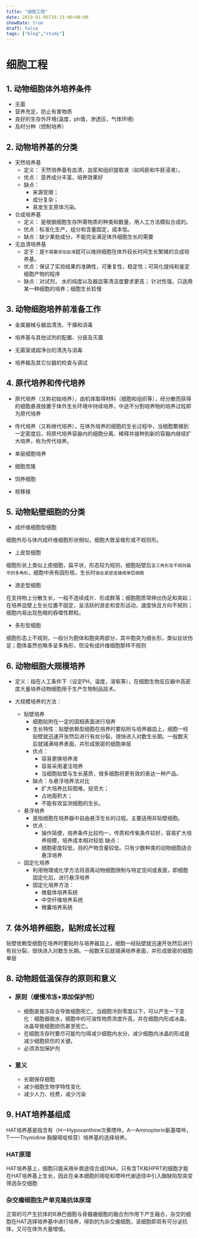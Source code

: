 ```yaml
---
title: "细胞工程"
date: 2019-01-06T18:33:06+08:00
showDate: true
draft: false
tags: ["blog","study"]
---
```


# 细胞工程

## 1. 动物细胞体外培养条件

* 无菌
* 营养充足，防止有害物质
* 良好的生存外环境(温度，ph值，渗透压，气体环境)
* 及时分种（控制培养）

## 2. 动物培养基的分类

* 天然培养基
    * 定义： 天然培养基有血清，血浆和组织提取液（如鸡胚和牛胚浸液）。
    * 优点： 营养成分丰富，培养效果好
    * 缺点：
        * 来源受限；
        * 成分复杂；
        * 易发生支原体污染。
* 合成培养基
    * 定义： 是根据细胞生存所需物质的种类和数量，用人工方法模拟合成的。
    * 优点：标准化生产，组分和含量固定，成本低。
    * 缺点：缺少某些成分，不能完全满足体外细胞生长的需要
* 无血清培养基
    * 定于：是`不需要添加血清`就可以维持细胞在体外较长时间生长繁殖的合成培养基。
    * 优点：保证了实验结果的准确性，可重复性，稳定性；可简化提纯和鉴定细胞产物的程序
    * 缺点：对试剂， 水的纯度以及器皿等清洁度要求更高； 针对性强，只适用某一种细胞的培养；细胞生长较慢

## 3. 动物细胞培养前准备工作

* 金属器械与器皿清洗、干燥和消毒

* 培养基与其他试剂的配置、分装及灭菌

* 无菌室或超净台的清洗与消毒

* 培养箱及其它仪器的检查与调试

## 4. 原代培养和传代培养

* 原代培养（又称初始培养），由机体取得材料（细胞和组织等），经分散而获得的细胞悬液放置于体外生长环境中持续培养，中途不分割培养物的培养过程即为原代培养

* 传代培养（又称继代培养），在体外培养的细胞的生长过程中，当细胞繁殖到一定密度后，将原代培养容器内的细胞分离、稀释并接种到新的容器内继续扩大培养，称为传代培养。

* 单层细胞培养

* 细胞克隆

* 饲养细胞

* 核移植

## 5. 动物贴壁细胞的分类

* 成纤维细胞型细胞

细胞外形与体内成纤维细胞形状相似，细胞大致呈梭形或不规则形。

* 上皮型细胞

细胞形状上类似上皮细胞，扁平状，形态较为规则，细胞贴壁后`呈三角形及不规则扁平的多角形`，细胞中央有园形核，生长时`彼此紧密连接成单层细胞`

* 游走型细胞

在支持物上分散生长，一般不连续成片、形成群落；细胞胞质常伸出伪足和突起；在培养皿壁上生长位置不固定，呈活跃的游走和变形运动，速度快且方向不规则；细胞内易出现色暗的吞噬性颗粒。

* 多形型细胞

细胞形态上不规则，一般分为胞体和胞突两部分，其中胞突为细长形，类似丝状伪足；胞体虽然也略多呈多角形，但没有成纤维细胞那样不规则

## 6. 动物细胞大规模培养

* 定义：指在人工条件下（设定PH，温度，溶氧等），在细胞生物反应器中高密度大量培养动物细胞用于生产生物制品技术。

* 大规模培养的方法：

    * 贴壁培养
        * 细胞贴附在一定的固相表面进行培养
        * 生长特性：贴壁依赖型细胞在培养时要贴附与培养器皿上，细胞一经贴壁就迅速开张然后进行有丝分裂，很快进入对数生长期。一般数天后就铺满培养表面，并形成致密的细胞单层
        * 优点：
            * 容易更换培养液
            * 容易采用灌注培养
            * 当细胞贴壁与生长基质，很多细胞将更有效的表达一种产品。
        * 缺点：与悬浮培养法对比
            * 扩大培养比较困难，投资大；
            * 占地面积大；
            * 不能有效监测细胞的生长。
    * 悬浮培养
        * 是指细胞在培养器中自由悬浮生长的过程。主要适用非贴壁细胞。
        * 优点：
            * 操作简便，培养条件比较均一，传质和传氧条件较好，容易扩大培养规模，培养成本相对较低
        缺点：
            * 细胞密度较低，目的产物含量较低。只有少数种类的动物细胞适合悬浮培养
    * 固定化培养
        * 利用物理或化学方法将游离动物细胞限制与特定空间或表面，即细胞固定化后，进行悬浮培养
        * 固定化培养方法：
            * 微载体培养系统
            * 中空纤维培养系统
            * 微囊培养系统

## 7. 体外培养细胞，贴附成长过程

贴壁依赖型细胞在培养时要贴附与培养器皿上，细胞一经贴壁就迅速开张然后进行有丝分裂，很快进入对数生长期。一般数天后就铺满培养表面，并形成致密的细胞单层

## 8. 动物超低温保存的原则和意义

* ### 原则（缓慢冷冻+添加保护剂）

    * 细胞直接冻存会导致细胞死亡。当细胞冷到零度以下，可以产生一下变化：细胞器脱水，细胞中的可溶性物质浓度升高，并在细胞内形成冰晶，冰晶导致细胞损伤甚至死亡。
    * 在细胞冻存时要尽可能均匀得减少细胞内水分，减少细胞内冰晶的形成是减少细胞损伤的关键。
    * 必须添加保护剂

* ### 意义

    * 长期保存细胞
    * 减少细胞生物学特性变化
    * 减少人力、经费，减少污染

## 9. HAT培养基组成

HAT培养基是指含有（H—Hypoxanthine次黄嘌呤，A—Aminopterin氨基喋呤，T——Thymidine 胸腺嘧啶核苷）培养基的选择培养。

### HAT原理

HAT培养基上，细胞只能采用补救途径合成DNA，只有含TK和HPRT的细胞才能在HAT培养基上生长，因此在亲本细胞的嘧啶和嘌呤代谢途径中引入酶缺陷型突变筛选杂交细胞

### 杂交瘤细胞生产单克隆抗体原理

正常的可产生抗体的B淋巴细胞与骨髓瘤细胞的融合剂作用下产生融合，杂交的细胞在HAT选择培养基中进行培养，得到的为杂交瘤细胞，该细胞即具有可分泌抗体，又可在体外大量增值。